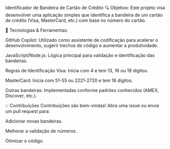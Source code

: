 Identificador de Bandeira de Cartão de Crédito
🔍 Objetivo:
Este projeto visa desenvolver uma aplicação simples que identifica a bandeira de um cartão de crédito (Visa, MasterCard, etc.) com base no número do cartão.

🤖 Tecnologias & Ferramentas:

GitHub Copilot: Utilizado como assistente de codificação para acelerar o desenvolvimento, sugerir trechos de código e aumentar a produtividade.

JavaScript/Node.js: Lógica principal para validação e identificação das bandeiras.

Regras de Identificação
Visa: Inicia com 4 e tem 13, 16 ou 19 dígitos.

MasterCard: Inicia com 51-55 ou 2221-2720 e tem 16 dígitos.

Outras bandeiras: Implementadas conforme padrões conhecidos (AMEX, Discover, etc.).

💡 Contribuições
Contribuições são bem-vindas! Abra uma issue ou envie um pull request para:

Adicionar novas bandeiras.

Melhorar a validação de números.

Otimizar o código.
